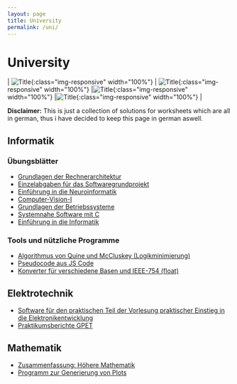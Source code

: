 ```yaml
---
layout: page
title: University 
permalink: /uni/
---
```

# University

| ![Title](../assets/img/cv.jpg){:class="img-responsive" width="100%"} | ![Title](../assets/img/gpet.png){:class="img-responsive" width="100%"} |![Title](../assets/img/neuro.jpg){:class="img-responsive" width="100%"} |![Title](../assets/img/studying.jpg){:class="img-responsive" width="100%"} |

**Disclaimer:** This is just a collection of solutions for worksheets which are all in german, thus i have decided to keep this page in german aswell.

## Informatik
### Übungsblätter
 * [Grundlagen der Rechnerarchitektur](https://github.com/aul12/GdRa)
 * [Einzelabgaben für das Softwaregrundprojekt](https://github.com/aul12/SoPra)
 * [Einführung in die Neuroinformatik](https://github.com/aul12/Einfuehrung-in-die-Neuroinformatik)
 * [Computer-Vision-I](https://github.com/aul12/Computer-Vision-I)
 * [Grundlagen der Betriebssysteme](https://github.com/aul12/GdBS)
 * [Systemnahe Software mit C](https://github.com/aul12/Aufgaben-Systemnahe-Software)
 * [Einführung in die Informatik](https://github.com/aul12/EidI-Uni-Ulm)

### Tools und nützliche Programme
 * [Algorithmus von Quine und McCluskey (Logikminimierung)](https://github.com/aul12/QuineMcCluskey)
 * [Pseudocode aus JS Code](https://github.com/aul12/Pseudify)
 * [Konverter für verschiedene Basen und IEEE-754 (float)](https://github.com/aul12/HexToDecToBinToAsciiToAnything)

## Elektrotechnik
 * [Software für den praktischen Teil der Vorlesung praktischer Einstieg in die Elektronikentwicklung](https://github.com/aul12/ARDF-Firmware)
 * [Praktikumsberichte GPET](https://github.com/aul12/Praktikumsberichte-GPET)

## Mathematik
 * [Zusammenfassung: Höhere Mathematik](https://github.com/aul12/hmZusammenfassung)
 * [Programm zur Generierung von Plots](https://github.com/aul12/PlotStuff)
